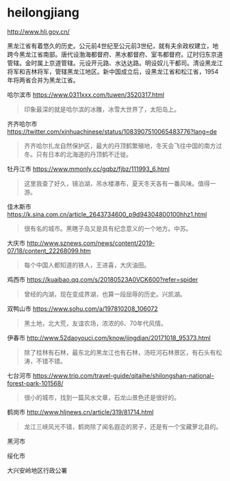 # heilongjiang

http://www.hlj.gov.cn/

黑龙江省有着悠久的历史。公元前4世纪至公元前3世纪，就有夫余政权建立，地跨今黑龙江省南部。唐代设渤海都督府、黑水都督府、室韦都督府。辽时归东京道管辖。金时属上京道管辖。元设开元路、水达达路。明设奴儿干都司。清设黑龙江将军和吉林将军，管辖黑龙江地区。新中国成立后，设黑龙江省和松江省，1954年将两省合并为黑龙江省。

哈尔滨市 https://www.0311xxx.com/tuwen/3520317.html

> 印象最深的就是哈尔滨的冰雕，冰雪大世界了，太阳岛上。

齐齐哈尔市 https://twitter.com/xinhuachinese/status/1083907510065483776?lang=de

> 齐齐哈尔扎龙自然保护区，最大的丹顶鹤繁殖地，冬天会飞往中国的南方过冬。只有日本的北海道的丹顶鹤不迁徙。

牡丹江市 https://www.mmonly.cc/gqbz/fjbz/111993_6.html

> 这里我查了好久，镜泊湖，吊水楼瀑布，夏天冬天各有一番风味。值得一游。

佳木斯市 https://k.sina.com.cn/article_2643734600_p9d94304800100hhz1.html

> 很有名的城市。黑瞎子岛又是具有纪念意义的一个地方。中苏。

大庆市 http://www.sznews.com/news/content/2019-07/18/content_22268099.htm

> 每个中国人都知道的铁人，王进喜，大庆油田。

鸡西市 https://kuaibao.qq.com/s/20180523A0VCK600?refer=spider

> 曾经的内湖，现在变成界湖，也算一段屈辱的历史。兴凯湖。

双鸭山市 https://www.sohu.com/a/197810208_106072

> 黑土地，北大荒，友谊农场，浓浓的6、70年代风情。

伊春市 http://www.52daoyouci.com/know/jingdian/20171018_95373.html

> 除了桂林有石林，最东北的黑龙江也有石林，汤旺河石林景区，有石头有松涛，不错不错。

七台河市 https://www.trip.com/travel-guide/qitaihe/shilongshan-national-forest-park-101568/

> 很小的城市，找到一篇风水文章，石龙山景色还是很好的。

鹤岗市 http://www.hljnews.cn/article/319/81714.html

> 龙江三峡风光不错，鹤岗除了闻名遐迩的房子，还是有一个宝藏萝北县的。

黑河市

绥化市

大兴安岭地区行政公署